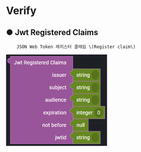 # Verify

## ● Jwt Registered Claims

        JSON Web Token 레지스터 클레임 \(Register claim\)

![](../../../../img/assets/image%20%28320%29.png)
